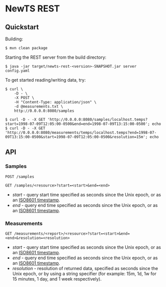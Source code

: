 NewTS REST
==========

Quickstart
----------
Building:

    $ mvn clean package

Starting the REST server from the build directory:

    $ java -jar target/newts-rest-<version>-SNAPSHOT.jar server config.yaml

To get started reading/writing data, try:

    $ curl \
        -D - \
        -X POST \
        -H "Content-Type: application/json" \
        -d @measurements.txt \
        http://0.0.0.0:8080/samples

    $ curl -D - -X GET 'http://0.0.0.0:8080/samples/localhost.temps?start=1998-07-09T12:05:00-0500&end=end=1998-07-09T13:15:00-0500'; echo
    $ curl -D - -X GET 'http://0.0.0.0:8080/measurements/temps/localhost.temps?end=1998-07-09T13:15:00-0500&start=1998-07-09T12:05:00-0500&resolution=15m'; echo


API
---
### Samples ###
    POST /samples

    GET /samples/<resource>?start=<start>&end=<end>

  * *start* - query start time specified as seconds since the Unix epoch, or as
    an [ISO8601 timestamp][iso8601].
  * *end* - query end time specified as seconds since the Unix epoch, or as an
    [ISO8601 timestamp][iso8601].

### Measurements ###
    GET /measurements/<report>/<resource>?start=<start>&end=<end>&resolution=<resolution>

  * *start* - query start time specified as seconds since the Unix epoch, or as
    an [ISO8601 timestamp][iso8601].
  * *end* - query end time specified as seconds since the Unix epoch, or as an
    [ISO8601 timestamp][iso8601].
  * *resolution* - resolution of returned data, specified as seconds since the
    Unix epoch, or by using a string specifier (for example: 15m, 1d, 1w for 15
    minutes, 1 day, and 1 week respectively).



[iso8601]: http://en.wikipedia.org/wiki/Iso8601 "ISO 8601"